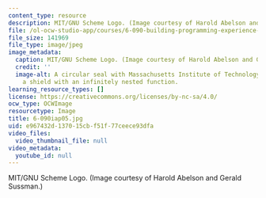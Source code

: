 ```yaml
---
content_type: resource
description: MIT/GNU Scheme Logo. (Image courtesy of Harold Abelson and Gerald Sussman.)
file: /ol-ocw-studio-app/courses/6-090-building-programming-experience-a-lead-in-to-6-001-january-iap-2005/e967432d137015cbf51f77ceece93dfa_6-090iap05.jpg
file_size: 141969
file_type: image/jpeg
image_metadata:
  caption: MIT/GNU Scheme Logo. (Image courtesy of Harold Abelson and Gerald Sussman.)
  credit: ''
  image-alt: A circular seal with Massachusetts Institute of Technology wrapping around
    a shield with an infinitely nested function.
learning_resource_types: []
license: https://creativecommons.org/licenses/by-nc-sa/4.0/
ocw_type: OCWImage
resourcetype: Image
title: 6-090iap05.jpg
uid: e967432d-1370-15cb-f51f-77ceece93dfa
video_files:
  video_thumbnail_file: null
video_metadata:
  youtube_id: null
---
```

MIT/GNU Scheme Logo. (Image courtesy of Harold Abelson and Gerald Sussman.)
